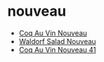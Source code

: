 # nouveau

 * [Coq Au Vin Nouveau](../../index/c/coq-au-vin-nouveau-41.json)
 * [Waldorf Salad Nouveau](../../index/w/waldorf-salad-nouveau.json)
 * [Coq Au Vin Nouveau 41](../../index/c/coq-au-vin-nouveau-41.json)
